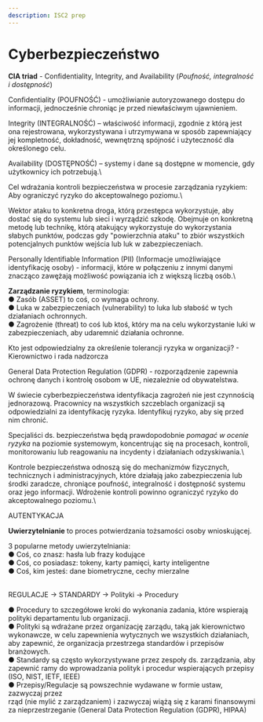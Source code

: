 ```yaml
---
description: ISC2 prep
---
```


# Cyberbezpieczeństwo

**CIA triad** - Confidentiality, Integrity, and Availability (_Poufność, integralność i dostępność_)

Confidentiality (POUFNOŚĆ) - umożliwianie autoryzowanego dostępu do informacji, jednocześnie chroniąc je przed niewłaściwym ujawnieniem.

Integrity (INTEGRALNOŚĆ) – właściwość informacji, zgodnie z którą jest ona rejestrowana, wykorzystywana i utrzymywana w sposób zapewniający jej kompletność, dokładność, wewnętrzną spójność i użyteczność dla określonego celu.

Availability (DOSTĘPNOŚĆ) – systemy i dane są dostępne w momencie, gdy użytkownicy ich potrzebują.\


Cel wdrażania kontroli bezpieczeństwa w procesie zarządzania ryzykiem: Aby ograniczyć ryzyko do akceptowalnego poziomu.\


Wektor ataku to konkretna droga, którą przestępca wykorzystuje, aby dostać się do systemu lub sieci i wyrządzić szkodę. Obejmuje on konkretną metodę lub technikę, którą atakujący wykorzystuje do wykorzystania słabych punktów, podczas gdy "powierzchnia ataku" to zbiór wszystkich potencjalnych punktów wejścia lub luk w zabezpieczeniach.



Personally Identifiable Information (PII) (Informacje umożliwiające identyfikację osoby) - informacji, które w połączeniu z innymi danymi znacząco zawężają możliwość powiązania ich z większą liczbą osób.\


**Zarządzanie ryzykiem**, terminologia:\
● Zasób (ASSET) to coś, co wymaga ochrony.\
● Luka w zabezpieczeniach (vulnerability) to luka lub słabość w tych działaniach ochronnych.\
● Zagrożenie (threat) to coś lub ktoś, który ma na celu wykorzystanie luki w zabezpieczeniach, aby udaremnić działania ochronne.

Kto jest odpowiedzialny za określenie tolerancji ryzyka w organizacji? - Kierownictwo i rada nadzorcza

General Data Protection Regulation (GDPR) - rozporządzenie zapewnia ochronę danych i kontrolę osobom w UE, niezależnie od obywatelstwa.

W świecie cyberbezpieczeństwa identyfikacja zagrożeń nie jest czynnością jednorazową. Pracownicy na wszystkich szczeblach organizacji są odpowiedzialni za identyfikację ryzyka. Identyfikuj ryzyko, aby się przed nim chronić.

Specjaliści ds. bezpieczeństwa będą prawdopodobnie _pomagać w ocenie ryzyka_ na poziomie systemowym, koncentrując się na procesach, kontroli, monitorowaniu lub reagowaniu na incydenty i działaniach odzyskiwania.\


Kontrole bezpieczeństwa odnoszą się do mechanizmów fizycznych, technicznych i administracyjnych, które działają jako zabezpieczenia lub środki zaradcze, chroniące poufność, integralność i dostępność systemu oraz jego informacji. Wdrożenie kontroli powinno ograniczyć ryzyko do akceptowalnego poziomu.\


AUTENTYKACJA

**Uwierzytelnianie** to proces potwierdzania tożsamości osoby wnioskującej.

3 popularne metody uwierzytelniania:\
● Coś, co znasz: hasła lub frazy kodujące\
● Coś, co posiadasz: tokeny, karty pamięci, karty inteligentne\
● Coś, kim jesteś: dane biometryczne, cechy mierzalne



\
REGULACJE → STANDARDY → Polityki → Procedury

● Procedury to szczegółowe kroki do wykonania zadania, które wspierają polityki departamentu lub organizacji.\
● Polityki są wdrażane przez organizację zarządu, taką jak kierownictwo wykonawcze, w celu zapewnienia wytycznych we wszystkich działaniach, aby zapewnić, że organizacja przestrzega standardów i przepisów branżowych.\
● Standardy są często wykorzystywane przez zespoły ds. zarządzania, aby zapewnić ramy do wprowadzania polityk i procedur wspierających przepisy (ISO, NIST, IETF, IEEE)\
● Przepisy/Regulacje są powszechnie wydawane w formie ustaw, zazwyczaj przez\
rząd (nie mylić z zarządzaniem) i zazwyczaj wiążą się z karami finansowymi za nieprzestrzeganie (General Data Protection Regulation (GDPR), HIPAA)

